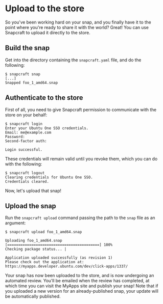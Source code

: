 # Upload to the store

So you've been working hard on your snap, and you finally have it to the point
where you're ready to share it with the world? Great! You can use Snapcraft to
upload it directly to the store.

## Build the snap

Get into the directory containing the `snapcraft.yaml` file, and do the following:

    $ snapcraft snap
    [...]
    Snapped foo_1_amd64.snap


## Authenticate to the store

First of all, you need to give Snapcraft permission to communicate with the
store on your behalf:

    $ snapcraft login
    Enter your Ubuntu One SSO credentials.
    Email: me@example.com
    Password:
    Second-factor auth:

    Login successful.

These credentials will remain valid until you revoke them, which you can do
with the following:

    $ snapcraft logout
    Clearing credentials for Ubuntu One SSO.
    Credentials cleared.

Now, let's upload that snap!


## Upload the snap

Run the `snapcraft upload` command passing the path to the `snap` file as an argument:

    $ snapcraft upload foo_1_amd64.snap

    Uploading foo_1_amd64.snap [==========================================] 100%
    Checking package status... |

    Application uploaded successfully (as revision 1)
    Please check out the application at: https://myapps.developer.ubuntu.com/dev/click-apps/1337/

Your snap has now been uploaded to the store, and is now undergoing an
automated review. You'll be emailed when the review has completed, at which time
you can visit the MyApps site and publish your snap! Note that if you uploaded
a new version for an already-published snap, your update will be automatically
published.
